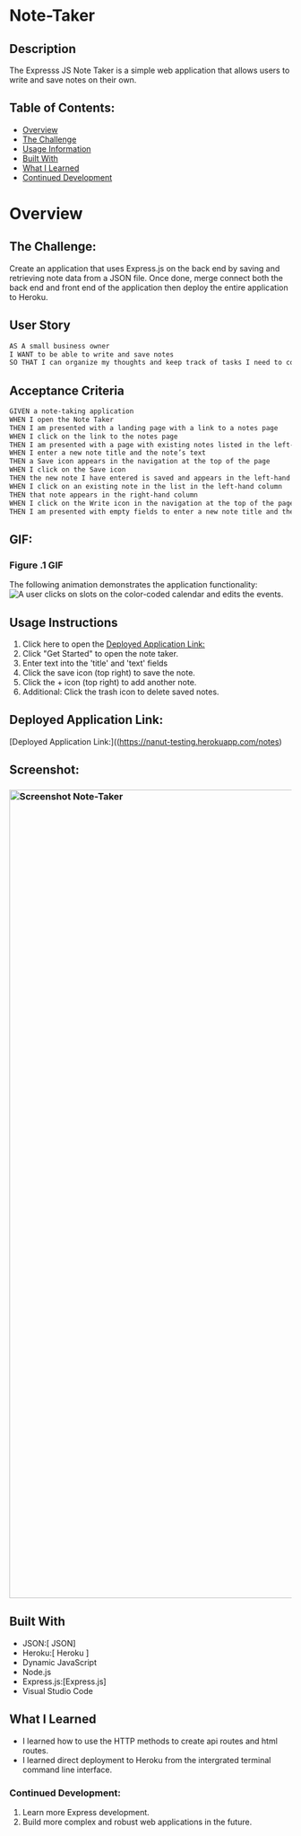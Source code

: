 # Note-Taker

## Description

The Expresss JS Note Taker is a simple web application that allows users to write and save notes on their own.

## Table of Contents:
- [Overview](#Overview)
- [The Challenge](#The-Challenge)
- [Usage Information](#Usage-Information)
- [Built With](#Built-With)
- [What I Learned](#What-I-Learned)
- [Continued Development](#Continued-Development)


# Overview

## The Challenge:

Create an application that uses Express.js on the back end by saving and retrieving note data from a JSON file. Once done, merge connect both the back end and front end of the application then deploy the entire application to Heroku.

## User Story

```md
AS A small business owner
I WANT to be able to write and save notes
SO THAT I can organize my thoughts and keep track of tasks I need to complete
```

## Acceptance Criteria

```md
GIVEN a note-taking application
WHEN I open the Note Taker
THEN I am presented with a landing page with a link to a notes page
WHEN I click on the link to the notes page
THEN I am presented with a page with existing notes listed in the left-hand column, plus empty fields to enter a new note title and the note’s text in the right-hand column
WHEN I enter a new note title and the note’s text
THEN a Save icon appears in the navigation at the top of the page
WHEN I click on the Save icon
THEN the new note I have entered is saved and appears in the left-hand column with the other existing notes
WHEN I click on an existing note in the list in the left-hand column
THEN that note appears in the right-hand column
WHEN I click on the Write icon in the navigation at the top of the page
THEN I am presented with empty fields to enter a new note title and the note’s text in the right-hand column
```
## GIF:
### Figure .1 GIF

The following animation demonstrates the application functionality:
![A user clicks on slots on the color-coded calendar and edits the events.](/public/assets/images/Express-JS-Note-Taker.GIF)

## Usage Instructions
1. Click here to open the [Deployed Application Link:](https://nanut-testing.herokuapp.com/)
2. Click "Get Started" to open the note taker.
3. Enter text into the 'title' and 'text' fields 
4. Click the save icon (top right) to save the note.
5. Click the + icon (top right) to add another note.
6. Additional: Click the trash icon to delete saved notes.

## Deployed Application Link:
[Deployed Application Link:]((https://nanut-testing.herokuapp.com/notes)


## Screenshot:
### <img width="1440" alt="Screenshot Note-Taker" src="https://user-images.githubusercontent.com/108309770/235611029-9c60aa00-dd9c-4e0a-866d-a614e1bab235.png">



## Built With
- JSON:[ JSON]
- Heroku:[ Heroku ]
- Dynamic JavaScript
- Node.js 
- Express.js:[Express.js]
- Visual Studio Code

## What I Learned
- I learned how to use the HTTP methods to create api routes and html routes.
- I learned direct deployment to Heroku from the intergrated terminal command line interface.

### Continued Development:
1. Learn more Express development.
2. Build more complex and robust web applications in the future. 
